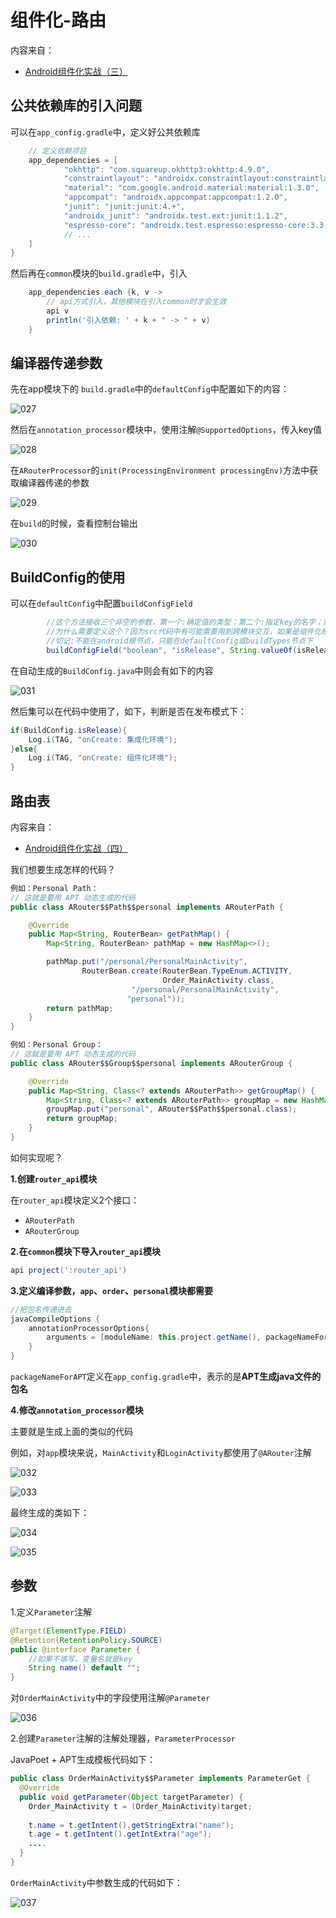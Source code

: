 # 组件化-路由

内容来自：

+ [Android组件化实战（三）](https://www.bilibili.com/video/BV1MK4y1m7cu)



## 公共依赖库的引入问题

可以在`app_config.gradle`中，定义好公共依赖库

```groovy
    // 定义依赖项目
    app_dependencies = [
            "okhttp": "com.squareup.okhttp3:okhttp:4.9.0",
            "constraintlayout": "androidx.constraintlayout:constraintlayout:2.0.4",
            "material": "com.google.android.material:material:1.3.0",
            "appcompat": "androidx.appcompat:appcompat:1.2.0",
            "junit": "junit:junit:4.+",
            "androidx_junit": "androidx.test.ext:junit:1.1.2",
            "espresso-core": "androidx.test.espresso:espresso-core:3.3.0"
            // ...
    ]
}
```

然后再在`common`模块的`build.gradle`中，引入

```groovy
    app_dependencies.each {k, v ->
        // api方式引入，其他模块在引入common时才会生效
        api v
        println('引入依赖: ' + k + " -> " + v)
    }
```



## 编译器传递参数

先在app模块下的 `build.gradle`中的`defaultConfig`中配置如下的内容：

![027](https://github.com/winfredzen/Android-Basic/blob/master/%E6%9E%B6%E6%9E%84/images/027.png)

然后在`annotation_processor`模块中，使用注解`@SupportedOptions`，传入key值

![028](https://github.com/winfredzen/Android-Basic/blob/master/%E6%9E%B6%E6%9E%84/images/028.png)

在`ARouterProcessor`的`init(ProcessingEnvironment processingEnv)`方法中获取编译器传递的参数

![029](https://github.com/winfredzen/Android-Basic/blob/master/%E6%9E%B6%E6%9E%84/images/029.png)

在`build`的时候，查看控制台输出

![030](https://github.com/winfredzen/Android-Basic/blob/master/%E6%9E%B6%E6%9E%84/images/030.png)



## BuildConfig的使用

可以在`defaultConfig`中配置`buildConfigField`

```groovy
        //这个方法接收三个非空的参数，第一个:确定值的类型；第二个:指定key的名字；第三个:传值(必须是String)
        //为什么需要定义这个？因为src代码中有可能需要用到跨模块交互，如果是组件化模块显然不行
        //切记:不能在android根节点，只能在defaultConfig或buildTypes节点下
        buildConfigField("boolean", "isRelease", String.valueOf(isRelease));
```

在自动生成的`BuildConfig.java`中则会有如下的内容

![031](https://github.com/winfredzen/Android-Basic/blob/master/%E6%9E%B6%E6%9E%84/images/031.png)

然后集可以在代码中使用了，如下，判断是否在发布模式下：

```java
if(BuildConfig.isRelease){
    Log.i(TAG, "onCreate: 集成化环境");
}else{
    Log.i(TAG, "onCreate: 组件化环境");
}
```



## 路由表

内容来自：

+ [Android组件化实战（四）](https://www.bilibili.com/video/BV1WK4y1m7Dy)

我们想要生成怎样的代码？

```java
例如：Personal Path：
// 这就是要用 APT 动态生成的代码
public class ARouter$$Path$$personal implements ARouterPath {

    @Override
    public Map<String, RouterBean> getPathMap() {
        Map<String, RouterBean> pathMap = new HashMap<>();

        pathMap.put("/personal/PersonalMainActivity",
                RouterBean.create(RouterBean.TypeEnum.ACTIVITY,
                                  Order_MainActivity.class,
                           "/personal/PersonalMainActivity",
                          "personal"));
        return pathMap;
    }
}

例如：Personal Group：
// 这就是要用 APT 动态生成的代码
public class ARouter$$Group$$personal implements ARouterGroup {

    @Override
    public Map<String, Class<? extends ARouterPath>> getGroupMap() {
        Map<String, Class<? extends ARouterPath>> groupMap = new HashMap<>();
        groupMap.put("personal", ARouter$$Path$$personal.class);
        return groupMap;
    }
}
```

如何实现呢？

**1.创建`router_api`模块**

在`router_api`模块定义2个接口：

+ `ARouterPath`
+ `ARouterGroup`



**2.在`common`模块下导入`router_api`模块**

```groovy
api project(':router_api')
```



**3.定义编译参数，`app`、`order`、`personal`模块都需要**

```groovy
//把包名传递进去
javaCompileOptions {
    annotationProcessorOptions{
        arguments = [moduleName: this.project.getName(), packageNameForAPT: packageNameForAPT]
    }
}
```

`packageNameForAPT`定义在`app_config.gradle`中，表示的是**APT生成java文件的包名**



**4.修改`annotation_processor`模块**

主要就是生成上面的类似的代码

例如，对`app`模块来说，`MainActivity`和`LoginActivity`都使用了`@ARouter`注解

![032](https://github.com/winfredzen/Android-Basic/blob/master/%E6%9E%B6%E6%9E%84/images/032.png)

![033](https://github.com/winfredzen/Android-Basic/blob/master/%E6%9E%B6%E6%9E%84/images/033.png)

最终生成的类如下：

![034](https://github.com/winfredzen/Android-Basic/blob/master/%E6%9E%B6%E6%9E%84/images/034.png)

![035](https://github.com/winfredzen/Android-Basic/blob/master/%E6%9E%B6%E6%9E%84/images/035.png)





## 参数

1.定义`Parameter`注解

```java
@Target(ElementType.FIELD)
@Retention(RetentionPolicy.SOURCE)
public @interface Parameter {
    //如果不填写，变量名就是key
    String name() default "";
}
```

对`OrderMainActivity`中的字段使用注解`@Parameter`

![036](https://github.com/winfredzen/Android-Basic/blob/master/%E6%9E%B6%E6%9E%84/images/036.png)



2.创建`Parameter`注解的注解处理器，`ParameterProcessor`

JavaPoet + APT生成模板代码如下：

```java
public class OrderMainActivity$$Parameter implements ParameterGet {
  @Override
  public void getParameter(Object targetParameter) {
    Order_MainActivity t = (Order_MainActivity)target;
      
    t.name = t.getIntent().getStringExtra("name");
    t.age = t.getIntent().getIntExtra("age");
    ....
  }
}
```

`OrderMainActivity`中参数生成的代码如下：

![037](https://github.com/winfredzen/Android-Basic/blob/master/%E6%9E%B6%E6%9E%84/images/037.png)























































